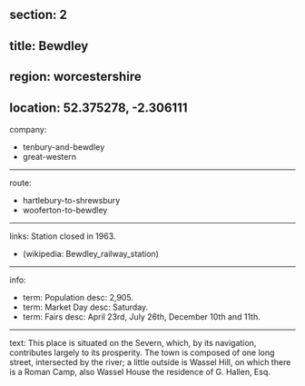 section: 2
----
title: Bewdley
----
region: worcestershire
----
location: 52.375278, -2.306111
----
company:
- tenbury-and-bewdley
- great-western
----
route:
- hartlebury-to-shrewsbury
- wooferton-to-bewdley
----
links:
Station closed in 1963.
- (wikipedia: Bewdley_railway_station)
----
info:
- term: Population
  desc: 2,905.
- term: Market Day
  desc: Saturday.
- term: Fairs
  desc: April 23rd, July 26th, December 10th and 11th.
----
text: This place is situated on the Severn, which, by its navigation, contributes largely to its prosperity. The town is composed of one long street, intersected by the river; a little outside is Wassel Hill, on which there is a Roman Camp, also Wassel House the residence of G. Hallen, Esq.
